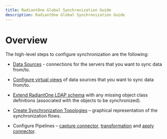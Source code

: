 ```yaml
---
title: RadiantOne Global Synchronization Guide
description: RadiantOne Global Synchronization Guide
---
```


# Overview

The high-level steps to configure synchronization are the following:

- [Data Sources](data-sources.md) - connections for the servers that you want to sync data from/to.

- [Configure virtual views](synchronization-topologies.md#mount-virtual-views-of-objects) of data sources that you want to sync data from/to.

- [Extend RadiantOne LDAP schema](synchronization-topologies.md#extend-radiantone-ldap-schema) with any missing object class definitions (associated with the objects to be synchronized).

- [Create Synchronization Topologies](synchronization-topologies.md#create-topologies) – graphical representation of the synchronization flows.

- Configure Pipelines – [capture connector](capture-connector/capture-connector-configuration.md), [transformation](transformation/transformation-configuration.md) and [apply connector](rules/overview.md).
